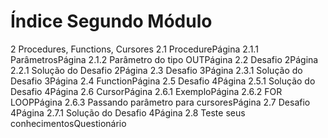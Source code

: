 # Índice Segundo Módulo

2 Procedures, Functions, Cursores
2.1 ProcedurePágina
2.1.1 ParâmetrosPágina
2.1.2 Parâmetro do tipo OUTPágina
2.2 Desafio 2Página
2.2.1 Solução do Desafio 2Página
2.3 Desafio 3Página
2.3.1 Solução do Desafio 3Página
2.4 FunctionPágina
2.5 Desafio 4Página
2.5.1 Solução do Desafio 4Página
2.6 CursorPágina
2.6.1 ExemploPágina
2.6.2 FOR LOOPPágina
2.6.3 Passando parâmetro para cursoresPágina
2.7 Desafio 4Página
2.7.1 Solução do Desafio 4Página
2.8 Teste seus conhecimentosQuestionário